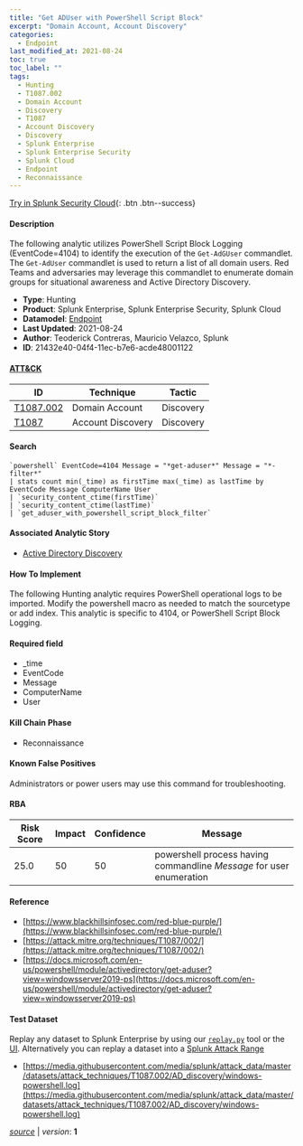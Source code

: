 ```yaml
---
title: "Get ADUser with PowerShell Script Block"
excerpt: "Domain Account, Account Discovery"
categories:
  - Endpoint
last_modified_at: 2021-08-24
toc: true
toc_label: ""
tags:
  - Hunting
  - T1087.002
  - Domain Account
  - Discovery
  - T1087
  - Account Discovery
  - Discovery
  - Splunk Enterprise
  - Splunk Enterprise Security
  - Splunk Cloud
  - Endpoint
  - Reconnaissance
---
```




[Try in Splunk Security Cloud](https://www.splunk.com/en_us/cyber-security.html){: .btn .btn--success}

#### Description

The following analytic utilizes PowerShell Script Block Logging (EventCode=4104) to identify the execution of the `Get-AdGUser` commandlet. The `Get-AdUser` commandlet is used to return a list of all domain users. Red Teams and adversaries may leverage this commandlet to enumerate domain groups for situational awareness and Active Directory Discovery.

- **Type**: Hunting
- **Product**: Splunk Enterprise, Splunk Enterprise Security, Splunk Cloud
- **Datamodel**: [Endpoint](https://docs.splunk.com/Documentation/CIM/latest/User/Endpoint)
- **Last Updated**: 2021-08-24
- **Author**: Teoderick Contreras, Mauricio Velazco, Splunk
- **ID**: 21432e40-04f4-11ec-b7e6-acde48001122


#### [ATT&CK](https://attack.mitre.org/)

| ID          | Technique   | Tactic      |
| ----------- | ----------- | ----------- |
| [T1087.002](https://attack.mitre.org/techniques/T1087/002/) | Domain Account | Discovery |
| [T1087](https://attack.mitre.org/techniques/T1087/) | Account Discovery | Discovery |

#### Search

```
`powershell` EventCode=4104 Message = "*get-aduser*" Message = "*-filter*" 
| stats count min(_time) as firstTime max(_time) as lastTime by EventCode Message ComputerName User 
| `security_content_ctime(firstTime)` 
| `security_content_ctime(lastTime)` 
| `get_aduser_with_powershell_script_block_filter`
```

#### Associated Analytic Story
* [Active Directory Discovery](/stories/active_directory_discovery)


#### How To Implement
The following Hunting analytic requires PowerShell operational logs to be imported. Modify the powershell macro as needed to match the sourcetype or add index. This analytic is specific to 4104, or PowerShell Script Block Logging.

#### Required field
* _time
* EventCode
* Message
* ComputerName
* User


#### Kill Chain Phase
* Reconnaissance


#### Known False Positives
Administrators or power users may use this command for troubleshooting.


#### RBA

| Risk Score  | Impact      | Confidence   | Message      |
| ----------- | ----------- |--------------|--------------|
| 25.0 | 50 | 50 | powershell process having commandline $Message$ for user enumeration |




#### Reference

* [https://www.blackhillsinfosec.com/red-blue-purple/](https://www.blackhillsinfosec.com/red-blue-purple/)
* [https://attack.mitre.org/techniques/T1087/002/](https://attack.mitre.org/techniques/T1087/002/)
* [https://docs.microsoft.com/en-us/powershell/module/activedirectory/get-aduser?view=windowsserver2019-ps](https://docs.microsoft.com/en-us/powershell/module/activedirectory/get-aduser?view=windowsserver2019-ps)



#### Test Dataset
Replay any dataset to Splunk Enterprise by using our [`replay.py`](https://github.com/splunk/attack_data#using-replaypy) tool or the [UI](https://github.com/splunk/attack_data#using-ui).
Alternatively you can replay a dataset into a [Splunk Attack Range](https://github.com/splunk/attack_range#replay-dumps-into-attack-range-splunk-server)

* [https://media.githubusercontent.com/media/splunk/attack_data/master/datasets/attack_techniques/T1087.002/AD_discovery/windows-powershell.log](https://media.githubusercontent.com/media/splunk/attack_data/master/datasets/attack_techniques/T1087.002/AD_discovery/windows-powershell.log)



[*source*](https://github.com/splunk/security_content/tree/develop/detections/endpoint/get_aduser_with_powershell_script_block.yml) \| *version*: **1**